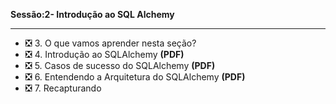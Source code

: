 **Sessão:2- Introdução ao SQL Alchemy**

---

* :negative_squared_cross_mark: 3. O que vamos aprender nesta seção?
* :negative_squared_cross_mark: 4. Introdução ao SQLAlchemy **(PDF)**
* :negative_squared_cross_mark: 5. Casos de sucesso do SQLAlchemy **(PDF)**
* :negative_squared_cross_mark: 6. Entendendo a Arquitetura do SQLAlchemy **(PDF)**
* :negative_squared_cross_mark: 7. Recapturando

